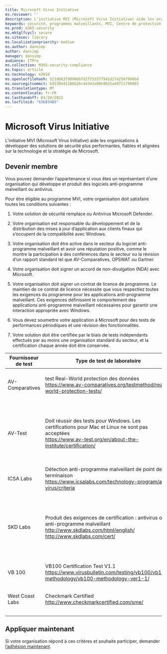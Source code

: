 ```yaml
---
title: Microsoft Virus Initiative
ms.reviewer: ''
description: L’initiative MVI (Microsoft Virus Initiative) aide les organisations qui intègrent des produits antivirus ou anti-programme malveillant Windows et partagent des données de télémétrie avec Microsoft.
keywords: sécurité, programmes malveillants, MVI, Centre de protection Microsoft contre les programmes malveillants, MMPC, contrôle, WDSI
ms.prod: m365-security
ms.mktglfcycl: secure
ms.sitesec: library
ms.localizationpriority: medium
ms.author: dansimp
author: dansimp
manager: dansimp
audience: ITPro
ms.collection: M365-security-compliance
ms.topic: article
ms.technology: m365d
ms.openlocfilehash: 521d663fd8966bfd2f253377941d27e2587904bd
ms.sourcegitcommit: b3530441288b2bc44342e00e9025a49721796903
ms.translationtype: MT
ms.contentlocale: fr-FR
ms.lasthandoff: 03/20/2022
ms.locfileid: "63683485"
---
```

# <a name="microsoft-virus-initiative"></a>Microsoft Virus Initiative

L’initiative MVI (Microsoft Virus Initiative) aide les organisations à développer des solutions de sécurité plus performantes, fiables et alignées sur la technologie et la stratégie de Microsoft.

## <a name="become-a-member"></a>Devenir membre

Vous pouvez demander l’appartenance si vous êtes un représentant d’une organisation qui développe et produit des logiciels anti-programme malveillant ou antivirus. 

Pour être éligible au programme MVI, votre organisation doit satisfaire toutes les conditions suivantes :

1)  Votre solution de sécurité remplace ou Antivirus Microsoft Defender.

2)  Votre organisation est responsable du développement et de la distribution des mises à jour d’application aux clients finaux qui s’occupent de la compatibilité avec Windows.

3)  Votre organisation doit être active dans le secteur du logiciel anti-programme malveillant et avoir une réputation positive, comme le montre la participation à des conférences dans le secteur ou la révision d’un rapport standard tel que AV-Comparatives, OPSWAT ou Gartner.

4)  Votre organisation doit signer un accord de non-divulgation (NDA) avec Microsoft.

5)  Votre organisation doit signer un contrat de licence de programme. Le maintien de ce contrat de licence nécessite que vous respectiez toutes les exigences du programme pour les applications anti-programme malveillant. Ces exigences définissent le comportement des applications anti-programme malveillant nécessaires pour garantir une interaction appropriée avec Windows.

6)  Vous devez soumettre votre application à Microsoft pour des tests de performances périodiques et une révision des fonctionnalités.

7)  Votre solution doit être certifiée par le biais de tests indépendants effectués par au moins une organisation standard du secteur, et la certification chaque année doit être conservée.

Fournisseur de test | Type de test de laboratoire | Niveau/score minimal
------------- |---------------|----------------------
AV-Comparatives | test Real-World protection des données </br> https://www.av-comparatives.org/testmethod/real-world-protection-tests/ |Évaluation « Approuvée » à partir des comparatifs antivirus
AV-Test | Doit réussir des tests pour Windows. Les certifications pour Mac et Linux ne sont pas acceptées </br> https://www.av-test.org/en/about-the-institute/certification/ | Obtenir « AV-TEST Certified » (pour les utilisateurs à domicile) ou « AV-TEST Approuvé » (pour les utilisateurs d’entreprise)
ICSA Labs | Détection anti-programme malveillant de point de terminaison </br> https://www.icsalabs.com/technology-program/anti-virus/criteria |PASS/Certified
SKD Labs | Produit des exigences de certification : antivirus ou anti-programme malveillant </br> http://www.skdlabs.com/html/english/ </br> http://www.skdlabs.com/cert/ |SkD Labs Star Check Certification Requirements Pass >= 98,5 % avec les tests à la demande, Sur accès et Détection totale 
VB 100 |    VB100 Certification Test V1.1 </br> https://www.virusbulletin.com/testing/vb100/vb100-methodology/vb100-methodology-ver1-1/ | VB100 Certification
West Coast Labs |   Checkmark Certified </br> http://www.checkmarkcertified.com/sme/  | Évaluation « A » sur les performances de sécurité du produit

## <a name="apply-now"></a>Appliquer maintenant

Si votre organisation répond à ces critères et souhaite participer, demander [l’adhésion maintenant](https://forms.office.com/Pages/ResponsePage.aspx?id=v4j5cvGGr0GRqy180BHbRxusDUkejalGp0OAgRTWC7BUQVRYUEVMNlFZUjFaUDY2T1U1UDVVU1NKVi4u).
